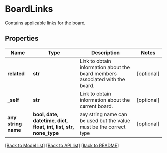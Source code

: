 # BoardLinks

Contains applicable links for the board.

## Properties
Name | Type | Description | Notes
------------ | ------------- | ------------- | -------------
**related** | **str** | Link to obtain information about the board members associated with the board. | [optional] 
**_self** | **str** | Link to obtain information about the current board. | [optional] 
**any string name** | **bool, date, datetime, dict, float, int, list, str, none_type** | any string name can be used but the value must be the correct type | [optional]

[[Back to Model list]](../README.md#documentation-for-models) [[Back to API list]](../README.md#documentation-for-api-endpoints) [[Back to README]](../README.md)


